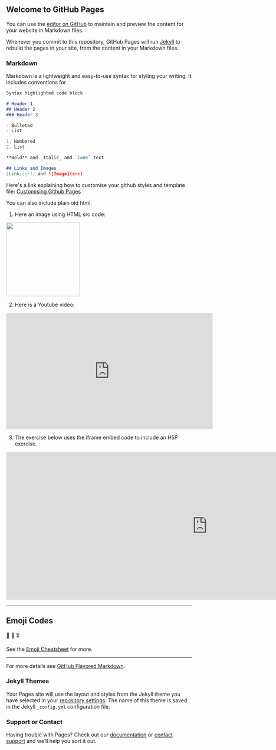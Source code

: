 ## Welcome to GitHub Pages

You can use the [editor on GitHub](https://github.com/mibarge/test/edit/master/index.md) to maintain and preview the content for your website in Markdown files.

Whenever you commit to this repository, GitHub Pages will run [Jekyll](https://jekyllrb.com/) to rebuild the pages in your site, from the content in your Markdown files.

### Markdown

Markdown is a lightweight and easy-to-use syntax for styling your writing. It includes conventions for

```markdown
Syntax highlighted code block

# Header 1
## Header 2
### Header 3

- Bulleted
- List

1. Numbered
2. List

**Bold** and _Italic_ and `Code` text

## Links and Images
[Link](url) and ![Image](src)

```

Here's a link explaining how to customise your github styles and template file:
[Customising Github Pages](https://help.github.com/articles/customizing-css-and-html-in-your-jekyll-theme/)

You can also include plain old html. 

1) Here an image using HTML src code:

<img src="https://octodex.github.com/images/yaktocat.png" style="width:200px;" />

2) Here is a Youtube video:

<iframe width="560" height="315" src="https://www.youtube.com/embed/Gondjza0sUs?rel=0&amp;showinfo=0" frameborder="0" allowfullscreen></iframe>

3) The exercise below uses the iframe embed code to include an H5P exercise.

<iframe src="https://h5p.org/h5p/embed/36732" width="1090" height="401" frameborder="0" allowfullscreen="allowfullscreen"></iframe><script src="https://h5p.org/sites/all/modules/h5p/library/js/h5p-resizer.js" charset="UTF-8"></script>

<hr>

## Emoji Codes
 
 :city_sunrise:
 :helicopter:
 :hourglass_flowing_sand:
 
See the [Emoji Cheatsheet](http://www.webpagefx.com/tools/emoji-cheat-sheet/) for more.
 
---

For more details see [GitHub Flavored Markdown](https://guides.github.com/features/mastering-markdown/).

### Jekyll Themes

Your Pages site will use the layout and styles from the Jekyll theme you have selected in your [repository settings](https://github.com/mibarge/test/settings). The name of this theme is saved in the Jekyll `_config.yml` configuration file.

### Support or Contact

Having trouble with Pages? Check out our [documentation](https://help.github.com/categories/github-pages-basics/) or [contact support](https://github.com/contact) and we’ll help you sort it out.
